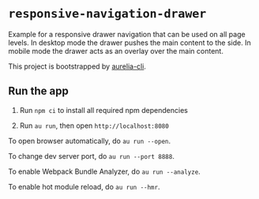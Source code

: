 # `responsive-navigation-drawer`

Example for a responsive drawer navigation that can be used on all page levels. In desktop mode the drawer pushes the main content to the side. In mobile mode the drawer acts as an overlay over the main content.

This project is bootstrapped by [aurelia-cli](https://github.com/aurelia/cli).

## Run the app

1. Run `npm ci` to install all required npm dependencies

2. Run `au run`, then open `http://localhost:8080`

To open browser automatically, do `au run --open`.

To change dev server port, do `au run --port 8888`.

To enable Webpack Bundle Analyzer, do `au run --analyze`.

To enable hot module reload, do `au run --hmr`.

